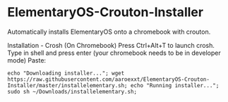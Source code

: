 # ElementaryOS-Crouton-Installer
Automatically installs ElementaryOS onto a chromebook with crouton.

Installation - Crosh (On Chromebook)
Press Ctrl+Alt+T to launch crosh.
Type in shell and press enter (your chromebook needs to be in developer mode)
Paste:
```
echo "Downloading installer..."; wget https://raw.githubusercontent.com/aaroexxt/ElementaryOS-Crouton-Installer/master/installelementary.sh; echo "Running installer..."; sudo sh ~/Downloads/installelementary.sh;
```
